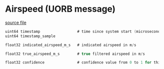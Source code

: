 # Airspeed (UORB message)

[source file](https://github.com/PX4/PX4-Autopilot/blob/main/msg/Airspeed.msg)

```c
uint64 timestamp                 # time since system start (microseconds)
uint64 timestamp_sample

float32 indicated_airspeed_m_s   # indicated airspeed in m/s

float32 true_airspeed_m_s        # true filtered airspeed in m/s

float32 confidence               # confidence value from 0 to 1 for this sensor

```
